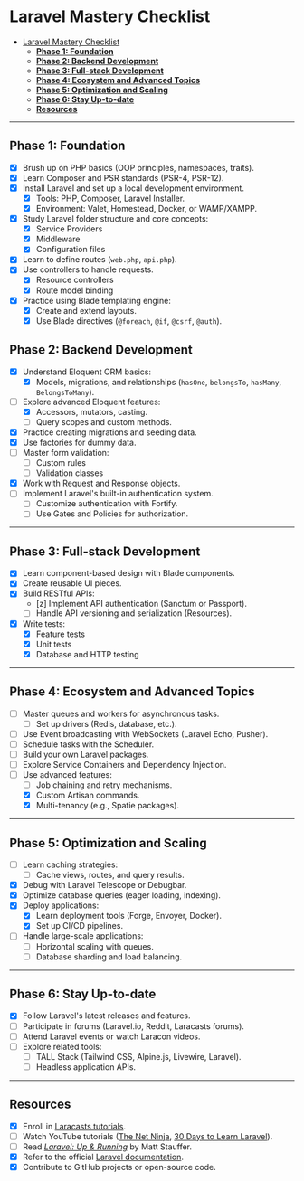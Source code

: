 # Laravel Mastery Checklist

- [Laravel Mastery Checklist](#laravel-mastery-checklist)
  - [**Phase 1: Foundation**](#phase-1-foundation)
  - [**Phase 2: Backend Development**](#phase-2-backend-development)
  - [**Phase 3: Full-stack Development**](#phase-3-full-stack-development)
  - [**Phase 4: Ecosystem and Advanced Topics**](#phase-4-ecosystem-and-advanced-topics)
  - [**Phase 5: Optimization and Scaling**](#phase-5-optimization-and-scaling)
  - [**Phase 6: Stay Up-to-date**](#phase-6-stay-up-to-date)
  - [**Resources**](#resources)

---

## **Phase 1: Foundation**

- [x] Brush up on PHP basics (OOP principles, namespaces, traits).
- [x] Learn Composer and PSR standards (PSR-4, PSR-12).
- [x] Install Laravel and set up a local development environment.
  - [x] Tools: PHP, Composer, Laravel Installer.
  - [x] Environment: Valet, Homestead, Docker, or WAMP/XAMPP.
- [x] Study Laravel folder structure and core concepts:
  - [x] Service Providers
  - [x] Middleware
  - [x] Configuration files
- [x] Learn to define routes (`web.php`, `api.php`).
- [x] Use controllers to handle requests.
  - [x] Resource controllers
  - [x] Route model binding
- [x] Practice using Blade templating engine:
  - [x] Create and extend layouts.
  - [x] Use Blade directives (`@foreach`, `@if`, `@csrf`, `@auth`).

## **Phase 2: Backend Development**

- [x] Understand Eloquent ORM basics:
  - [x] Models, migrations, and relationships (`hasOne`, `belongsTo`, `hasMany`, `BelongsToMany`).
- [ ] Explore advanced Eloquent features:
  - [x] Accessors, mutators, casting.
  - [ ] Query scopes and custom methods.
- [x] Practice creating migrations and seeding data.
- [x] Use factories for dummy data.
- [ ] Master form validation:
  - [ ] Custom rules
  - [ ] Validation classes
- [x] Work with Request and Response objects.
- [ ] Implement Laravel's built-in authentication system.
  - [ ] Customize authentication with Fortify.
  - [ ] Use Gates and Policies for authorization.

---

## **Phase 3: Full-stack Development**

- [x] Learn component-based design with Blade components.
- [x] Create reusable UI pieces.
- [x] Build RESTful APIs:
  - [z] Implement API authentication (Sanctum or Passport).
  - [ ] Handle API versioning and serialization (Resources).
- [x] Write tests:
  - [x] Feature tests
  - [x] Unit tests
  - [x] Database and HTTP testing

---

## **Phase 4: Ecosystem and Advanced Topics**

- [ ] Master queues and workers for asynchronous tasks.
  - [ ] Set up drivers (Redis, database, etc.).
- [ ] Use Event broadcasting with WebSockets (Laravel Echo, Pusher).
- [ ] Schedule tasks with the Scheduler.
- [ ] Build your own Laravel packages.
- [ ] Explore Service Containers and Dependency Injection.
- [ ] Use advanced features:
  - [ ] Job chaining and retry mechanisms.
  - [x] Custom Artisan commands.
  - [x] Multi-tenancy (e.g., Spatie packages).

---

## **Phase 5: Optimization and Scaling**

- [ ] Learn caching strategies:
  - [ ] Cache views, routes, and query results.
- [x] Debug with Laravel Telescope or Debugbar.
- [x] Optimize database queries (eager loading, indexing).
- [x] Deploy applications:
  - [x] Learn deployment tools (Forge, Envoyer, Docker).
  - [x] Set up CI/CD pipelines.
- [ ] Handle large-scale applications:
  - [ ] Horizontal scaling with queues.
  - [ ] Database sharding and load balancing.

---

## **Phase 6: Stay Up-to-date**

- [x] Follow Laravel's latest releases and features.
- [ ] Participate in forums (Laravel.io, Reddit, Laracasts forums).
- [ ] Attend Laravel events or watch Laracon videos.
- [ ] Explore related tools:
  - [ ] TALL Stack (Tailwind CSS, Alpine.js, Livewire, Laravel).
  - [ ] Headless application APIs.

---

## **Resources**

- [x] Enroll in [Laracasts tutorials](https://laravel.com/docs).
- [ ] Watch YouTube tutorials ([The Net Ninja](https://www.youtube.com/playlist?list=PL4cUxeGkcC9gF5Gez17eHcDIxrpVSBuVt), [30 Days to Learn Laravel](https://www.youtube.com/watch?v=SqTdHCTWqks)).
- [ ] Read *[Laravel: Up & Running](https://laravelupandrunning.com)* by Matt Stauffer.
- [x] Refer to the official [Laravel documentation](https://laravel.com/docs).
- [x] Contribute to GitHub projects or open-source code.
